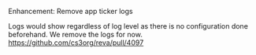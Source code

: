 Enhancement: Remove app ticker logs

Logs would show regardless of log level as there is no configuration done beforehand. We remove the logs for now.
https://github.com/cs3org/reva/pull/4097
